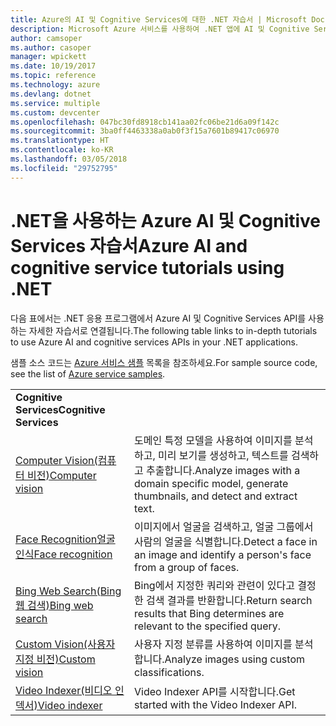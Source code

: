 ```yaml
---
title: Azure의 AI 및 Cognitive Services에 대한 .NET 자습서 | Microsoft Docs
description: Microsoft Azure 서비스를 사용하여 .NET 앱에 AI 및 Cognitive Services를 추가합니다.
author: camsoper
ms.author: casoper
manager: wpickett
ms.date: 10/19/2017
ms.topic: reference
ms.technology: azure
ms.devlang: dotnet
ms.service: multiple
ms.custom: devcenter
ms.openlocfilehash: 047bc30fd8918cb141aa02fc06be21d6a09f142c
ms.sourcegitcommit: 3ba0ff4463338a0ab0f3f15a7601b89417c06970
ms.translationtype: HT
ms.contentlocale: ko-KR
ms.lasthandoff: 03/05/2018
ms.locfileid: "29752795"
---
```

# <a name="azure-ai-and-cognitive-service-tutorials-using-net"></a><span data-ttu-id="3ad11-103">.NET을 사용하는 Azure AI 및 Cognitive Services 자습서</span><span class="sxs-lookup"><span data-stu-id="3ad11-103">Azure AI and cognitive service tutorials using .NET</span></span>

<span data-ttu-id="3ad11-104">다음 표에서는 .NET 응용 프로그램에서 Azure AI 및 Cognitive Services API를 사용하는 자세한 자습서로 연결됩니다.</span><span class="sxs-lookup"><span data-stu-id="3ad11-104">The following table links to in-depth tutorials to use Azure AI and cognitive services APIs in your .NET applications.</span></span> 

<span data-ttu-id="3ad11-105">샘플 소스 코드는 [Azure 서비스 샘플](https://azure.microsoft.com/resources/samples/?platform=dotnet) 목록을 참조하세요.</span><span class="sxs-lookup"><span data-stu-id="3ad11-105">For sample source code, see the list of [Azure service samples](https://azure.microsoft.com/resources/samples/?platform=dotnet).</span></span>

| | |
|---|---|
| <span data-ttu-id="3ad11-106">**Cognitive Services**</span><span class="sxs-lookup"><span data-stu-id="3ad11-106">**Cognitive Services**</span></span>| |
| <span data-ttu-id="3ad11-107">[Computer Vision(컴퓨터 비전)][1]</span><span class="sxs-lookup"><span data-stu-id="3ad11-107">[Computer vision][1]</span></span> | <span data-ttu-id="3ad11-108">도메인 특정 모델을 사용하여 이미지를 분석하고, 미리 보기를 생성하고, 텍스트를 검색하고 추출합니다.</span><span class="sxs-lookup"><span data-stu-id="3ad11-108">Analyze images with a domain specific model, generate thumbnails, and detect and extract text.</span></span> | 
| <span data-ttu-id="3ad11-109">[Face Recognition얼굴 인식][2]</span><span class="sxs-lookup"><span data-stu-id="3ad11-109">[Face recognition][2]</span></span> | <span data-ttu-id="3ad11-110">이미지에서 얼굴을 검색하고, 얼굴 그룹에서 사람의 얼굴을 식별합니다.</span><span class="sxs-lookup"><span data-stu-id="3ad11-110">Detect a face in an image and identify a person's face from a group of faces.</span></span> | 
| <span data-ttu-id="3ad11-111">[Bing Web Search(Bing 웹 검색)][3]</span><span class="sxs-lookup"><span data-stu-id="3ad11-111">[Bing web search][3]</span></span>| <span data-ttu-id="3ad11-112">Bing에서 지정한 쿼리와 관련이 있다고 결정한 검색 결과를 반환합니다.</span><span class="sxs-lookup"><span data-stu-id="3ad11-112">Return search results that Bing determines are relevant to the specified query.</span></span> |
| <span data-ttu-id="3ad11-113">[Custom Vision(사용자 지정 비전)][4]</span><span class="sxs-lookup"><span data-stu-id="3ad11-113">[Custom vision][4]</span></span> | <span data-ttu-id="3ad11-114">사용자 지정 분류를 사용하여 이미지를 분석합니다.</span><span class="sxs-lookup"><span data-stu-id="3ad11-114">Analyze images using custom classifications.</span></span> |
| <span data-ttu-id="3ad11-115">[Video Indexer(비디오 인덱서)][5]</span><span class="sxs-lookup"><span data-stu-id="3ad11-115">[Video indexer][5]</span></span> | <span data-ttu-id="3ad11-116">Video Indexer API를 시작합니다.</span><span class="sxs-lookup"><span data-stu-id="3ad11-116">Get started with the Video Indexer API.</span></span>|

[1]: /azure/cognitive-services/computer-vision/tutorials/csharptutorial
[2]: /azure/cognitive-services/face/tutorials/faceapiincsharptutorial
[3]: /azure/cognitive-services/bing-web-search/csharp-ranking-tutorial
[4]: /azure/cognitive-services/custom-vision-service/csharp-tutorial
[5]: /azure/cognitive-services/video-indexer/video-indexer-use-apis

